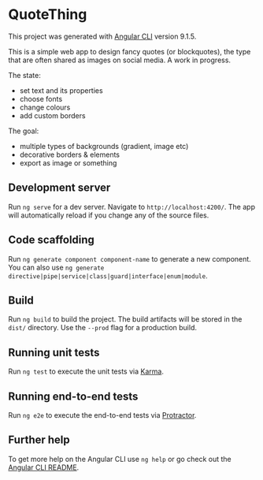 # QuoteThing

This project was generated with [Angular CLI](https://github.com/angular/angular-cli) version 9.1.5.

This is a simple web app to design fancy quotes (or blockquotes), the type that are often shared as images on social media. A work in progress.

The state:

- set text and its properties
- choose fonts
- change colours
- add custom borders

The goal:

- multiple types of backgrounds (gradient, image etc)
- decorative borders & elements
- export as image or something

## Development server

Run `ng serve` for a dev server. Navigate to `http://localhost:4200/`. The app will automatically reload if you change any of the source files.

## Code scaffolding

Run `ng generate component component-name` to generate a new component. You can also use `ng generate directive|pipe|service|class|guard|interface|enum|module`.

## Build

Run `ng build` to build the project. The build artifacts will be stored in the `dist/` directory. Use the `--prod` flag for a production build.

## Running unit tests

Run `ng test` to execute the unit tests via [Karma](https://karma-runner.github.io).

## Running end-to-end tests

Run `ng e2e` to execute the end-to-end tests via [Protractor](http://www.protractortest.org/).

## Further help

To get more help on the Angular CLI use `ng help` or go check out the [Angular CLI README](https://github.com/angular/angular-cli/blob/master/README.md).
